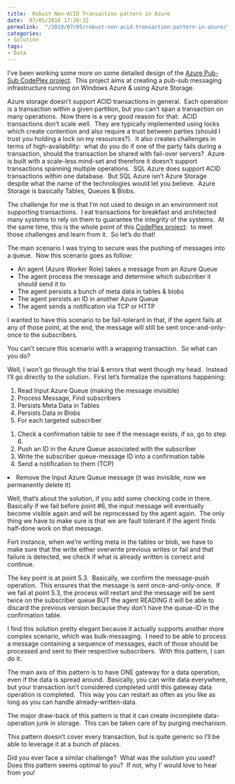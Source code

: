 ```yaml
---
title:  Robust Non-ACID Transaction pattern in Azure
date:  07/05/2010 17:26:32
permalink:  "/2010/07/05/robust-non-acid-transaction-pattern-in-azure/"
categories:
- Solution
tags:
- Data
---
```

<p>I’ve been working some more on some detailed design of the <a href="http://azurepubsub.codeplex.com/">Azure Pub-Sub CodePlex project</a>.&#160; This project aims at creating a pub-sub messaging infrastructure running on Windows Azure &amp; using Azure Storage.</p>  <p>Azure storage doesn’t support ACID transactions in general.&#160; Each operation is a transaction within a given partition, but you can’t span a transaction on many operations.&#160; Now there is a very good reason for that:&#160; ACID transactions don’t scale well.&#160; They are typically implemented using locks which create contention and also require a trust between parties (should I trust you holding a lock on my resources?).&#160; It also creates challenges in terms of high-availability:&#160; what do you do if one of the party fails during a transaction, should the transaction be shared with fail-over servers?&#160; Azure is built with a scale-less mind-set and therefore it doesn’t support transactions spanning multiple operations.&#160; SQL Azure does support ACID transactions within one database.&#160; But SQL Azure isn’t Azure Storage despite what the name of the technologies would let you believe.&#160; Azure Storage is basically Tables, Queues &amp; Blobs.</p>  <p>The challenge for me is that I’m not used to design in an environment not supporting transactions.&#160; I eat transactions for breakfast and architected many systems to rely on them to guarantee the integrity of the systems.&#160; At the same time, this is the whole point of this <a href="http://azurepubsub.codeplex.com/">CodePlex project</a>:&#160; to meet those challenges and learn from it.&#160; So let’s do that!</p>  <p>The main scenario I was trying to secure was the pushing of messages into a queue.&#160; Now this scenario goes as follow:</p>  <ul>   <li>An agent (Azure Worker Role) takes a message from an Azure Queue</li>    <li>The agent process the message and determine which subscriber it should send it to</li>    <li>The agent persists a bunch of meta data in tables &amp; blobs</li>    <li>The agent persists an ID in another Azure Queue</li>    <li>The agent sends a notification via TCP or HTTP</li> </ul>  <p>I wanted to have this scenario to be fail-tolerant in that, if the agent fails at any of those point, at the end, the message will still be sent once-and-only-once to the subscribers.</p>  <p>You can’t secure this scenario with a wrapping transaction.&#160; So what can you do?</p>  <p>Well, I won’t go through the trial &amp; errors that went though my head.&#160; Instead I’ll go directly to the solution.&#160; First let’s formalize the operations happening:</p>  <ol>   <li>Read Input Azure Queue (making the message invisible)</li>    <li>Process Message, Find subscribers</li>    <li>Persists Meta Data in Tables</li>    <li>Persists Data in Blobs</li>    <li>For each targeted subscriber</li>    </ol><ol>     <li>Check a confirmation table to see if the message exists, if so, go to step 6.</li>      <li>Push an ID in the Azure Queue associated with the subscriber</li>      <li>Write the subscriber queue-message ID into a confirmation table</li>      <li>Send a notification to them (TCP)</li>   </ol>    <li>Remove the Input Azure Queue message (it was invisible, now we permanently delete it)</li>   <p>Well, that’s about the solution, if you add some checking code in there.&#160; Basically if we fail before point #6, the input message will eventually become visible again and will be reprocessed by the agent again.&#160; The only thing we have to make sure is that we are fault tolerant if the agent finds half-done work on that message.</p>  <p>Fort instance, when we’re writing meta in the tables or blob, we have to make sure that the write either overwrite previous writes or fail and that failure is detected, we check if what is already written is correct and continue.</p>  <p>The key point is at point 5.3.&#160; Basically, we confirm the message-push operation.&#160; This ensures that the message is sent once-and-only-once.&#160; If we fail at point 5.3, the process will restart and the message will be sent twice on the subscriber queue BUT the agent READING it will be able to discard the previous version because they don’t have the queue-ID in the confirmation table.</p>  <p>I find this solution pretty elegant because it actually supports another more complex scenario, which was bulk-messaging.&#160; I need to be able to process a message containing a sequence of messages, each of those should be processed and sent to their respective subscribers.&#160; With this pattern, I can do it.</p>  <p>The main axis of this pattern is to have ONE gateway for a data operation, even if the data is spread around.&#160; Basically, you can write data everywhere, but your transaction isn’t considered completed until this gateway data operation is completed.&#160; This way you can restart as often as you like as long as you can handle already-written-data.</p>  <p>The major draw-back of this pattern is that it can create incomplete data-operation junk in storage.&#160; This can be taken care of by purging mechanism.</p>  <p>This pattern doesn’t cover every transaction, but is quite generic so I’ll be able to leverage it at a bunch of places.</p>  <p>Did you ever face a similar challenge?&#160; What was the solution you used?&#160; Does this pattern seems optimal to you?&#160; If not, why I' would love to hear from you!</p>